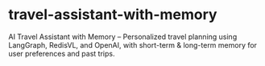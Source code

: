 # travel-assistant-with-memory
AI Travel Assistant with Memory – Personalized travel planning using LangGraph, RedisVL, and OpenAI, with short-term &amp; long-term memory for user preferences and past trips.
